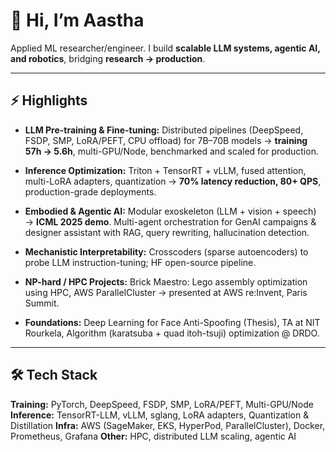 # 👋 Hi, I’m Aastha

Applied ML researcher/engineer. I build **scalable LLM systems, agentic AI, and robotics**, bridging **research → production**.

---

## ⚡ Highlights

* **LLM Pre-training & Fine-tuning:**
  Distributed pipelines (DeepSpeed, FSDP, SMP, LoRA/PEFT, CPU offload) for 7B–70B models → **training 57h → 5.6h**, multi-GPU/Node, benchmarked and scaled for production.

* **Inference Optimization:**
  Triton + TensorRT + vLLM, fused attention, multi-LoRA adapters, quantization → **70% latency reduction, 80+ QPS**, production-grade deployments.

* **Embodied & Agentic AI:**
  Modular exoskeleton (LLM + vision + speech) → **ICML 2025 demo**.
  Multi-agent orchestration for GenAI campaigns & designer assistant with RAG, query rewriting, hallucination detection.

* **Mechanistic Interpretability:**
  Crosscoders (sparse autoencoders) to probe LLM instruction-tuning; HF open-source pipeline.

* **NP-hard / HPC Projects:**
  Brick Maestro: Lego assembly optimization using HPC, AWS ParallelCluster → presented at AWS re\:Invent, Paris Summit.

* **Foundations:**
  Deep Learning for Face Anti-Spoofing (Thesis), TA at NIT Rourkela, Algorithm (karatsuba + quad itoh-tsuji) optimization @ DRDO.

---

## 🛠️ Tech Stack

**Training:** PyTorch, DeepSpeed, FSDP, SMP, LoRA/PEFT, Multi-GPU/Node
**Inference:** TensorRT-LLM, vLLM, sglang, LoRA adapters, Quantization & Distillation
**Infra:** AWS (SageMaker, EKS, HyperPod, ParallelCluster), Docker, Prometheus, Grafana
**Other:** HPC, distributed LLM scaling, agentic AI
